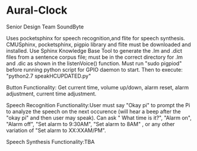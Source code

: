 # Aural-Clock
Senior Design Team SoundByte

Uses pocketsphinx for speech recognition,and flite for speech synthesis.
CMUSphinx, pocketsphinx, pigpio library and flite must be downloaded and installed. Use Sphinx Knowledge Base Tool to generate the .lm and .dict files from a sentence corpus file; must be in the correct directory for .lm and .dic as shown in the listenVoice() function. 
Must run "sudo pigpiod" before running python script for GPIO daemon to start.
Then to execute: "python2.7 speakHCUPDATED.py"

Button Functionality: Get current time, volume up/down, alarm reset, alarm adjustment, current time adjustment.

Speech Recognition Functionality:User must say "Okay pi" to prompt the Pi to analyze the speech on the next occurence (will hear a beep after the "okay pi" and then user may speak). Can ask " What time is it?", "Alarm on", "Alarm off", "Set alarm to 9:30AM", "Set alarm to 8AM" , or any other variation of "Set alarm to XX:XXAM/PM". 



Speech Synthesis Functionality:TBA

